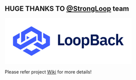 ## HUGE THANKS TO [@StrongLoop](https://x.com/strongloop) team

<img src="https://raw.githubusercontent.com/loopbackio/loopback.io/gh-pages/images/branding/logo/blue/loopback-sm.png" alt="LoopBack4 logo" width="400"/>

Please refer project [Wiki](https://github.com/phatnt199/lb-infra/wiki) for more details!
